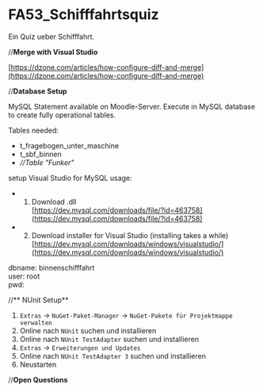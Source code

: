# FA53_Schifffahrtsquiz

Ein Quiz ueber Schifffahrt.    
     
//**Merge with Visual Studio**
     
[https://dzone.com/articles/how-configure-diff-and-merge](https://dzone.com/articles/how-configure-diff-and-merge)    
     
//**Database Setup**    
     
MySQL Statement available on Moodle-Server. Execute in MySQL database to create fully operational tables.    
    
Tables needed:
* t_fragebogen_unter_maschine    
* t_sbf_binnen     
* *//Table "Funker"*
        
setup Visual Studio for MySQL usage:

* 1. Download .dll    
  [https://dev.mysql.com/downloads/file/?id=463758](https://dev.mysql.com/downloads/file/?id=463758)
* 2. Download installer for Visual Studio (installing takes a while)    
  [https://dev.mysql.com/downloads/windows/visualstudio/](https://dev.mysql.com/downloads/windows/visualstudio/)        

dbname: binnenschifffahrt    
user: root    
pwd:     

//** NUnit Setup**

1. `Extras` -> `NuGet-Paket-Manager` -> `NuGet-Pakete für Projektmappe verwalten`
2. Online nach `NUnit` suchen und installieren
3. Online nach `NUnit TestAdapter` suchen und installieren
4. `Extras` -> `Erweiterungen und Updates`
5. Online nach `NUnit TestAdapter 3` suchen und installieren
6. Neustarten

//**Open Questions**    
     

